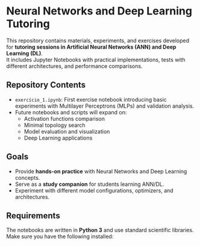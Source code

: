 # Neural Networks and Deep Learning Tutoring

This repository contains materials, experiments, and exercises developed for **tutoring sessions in Artificial Neural Networks (ANN) and Deep Learning (DL)**.  
It includes Jupyter Notebooks with practical implementations, tests with different architectures, and performance comparisons.

## Repository Contents

- `exercício_1.ipynb`: First exercise notebook introducing basic experiments with Multilayer Perceptrons (MLPs) and validation analysis.
- Future notebooks and scripts will expand on:
  - Activation functions comparison
  - Minimal topology search
  - Model evaluation and visualization
  - Deep Learning applications

## Goals

- Provide **hands-on practice** with Neural Networks and Deep Learning concepts.  
- Serve as a **study companion** for students learning ANN/DL.  
- Experiment with different model configurations, optimizers, and architectures.  

## Requirements

The notebooks are written in **Python 3** and use standard scientific libraries.  
Make sure you have the following installed:
